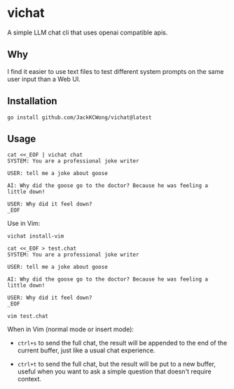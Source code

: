 # vichat

A simple LLM chat cli that uses openai compatible apis.

## Why

I find it easier to use text files to test different system prompts on the same user input than a Web UI.

## Installation

```
go install github.com/JackKCWong/vichat@latest
```

## Usage

```
cat <<_EOF | vichat chat
SYSTEM: You are a professional joke writer

USER: tell me a joke about goose

AI: Why did the goose go to the doctor? Because he was feeling a little down!

USER: Why did it feel down?
_EOF
```

Use in Vim:

```
vichat install-vim

cat <<_EOF > test.chat
SYSTEM: You are a professional joke writer

USER: tell me a joke about goose

AI: Why did the goose go to the doctor? Because he was feeling a little down!

USER: Why did it feel down?
_EOF

vim test.chat
```

When in Vim (normal mode or insert mode):

* `ctrl+s` to send the full chat, the result will be appended to the end of the current buffer, just like a usual chat experience.

* `ctrl+t` to send the full chat, but the result will be put to a new buffer, useful when you want to ask a simple question that doesn't require context.
